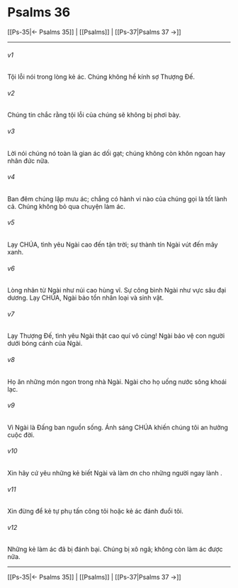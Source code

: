 # Psalms 36

[[Ps-35|← Psalms 35]] | [[Psalms]] | [[Ps-37|Psalms 37 →]]
***



###### v1 
Tội lỗi nói trong lòng kẻ ác. Chúng không hề kính sợ Thượng Đế. 

###### v2 
Chúng tin chắc rằng tội lỗi của chúng sẽ không bị phơi bày. 

###### v3 
Lời nói chúng nó toàn là gian ác dối gạt; chúng không còn khôn ngoan hay nhân đức nữa. 

###### v4 
Ban đêm chúng lập mưu ác; chẳng có hành vi nào của chúng gọi là tốt lành cả. Chúng không bỏ qua chuyện làm ác. 

###### v5 
Lạy CHÚA, tình yêu Ngài cao đến tận trời; sự thành tín Ngài vút đến mây xanh. 

###### v6 
Lòng nhân từ Ngài như núi cao hùng vĩ. Sự công bình Ngài như vực sâu đại dương. Lạy CHÚA, Ngài bảo tồn nhân loại và sinh vật. 

###### v7 
Lạy Thượng Đế, tình yêu Ngài thật cao quí vô cùng! Ngài bảo vệ con người dưới bóng cánh của Ngài. 

###### v8 
Họ ăn những món ngon trong nhà Ngài. Ngài cho họ uống nước sông khoái lạc. 

###### v9 
Vì Ngài là Đấng ban nguồn sống. Ánh sáng CHÚA khiến chúng tôi an hưởng cuộc đời. 

###### v10 
Xin hãy cứ yêu những kẻ biết Ngài và làm ơn cho những người ngay lành . 

###### v11 
Xin đừng để kẻ tự phụ tấn công tôi hoặc kẻ ác đánh đuổi tôi. 

###### v12 
Những kẻ làm ác đã bị đánh bại. Chúng bị xô ngã; không còn làm ác được nữa.

***
[[Ps-35|← Psalms 35]] | [[Psalms]] | [[Ps-37|Psalms 37 →]]

